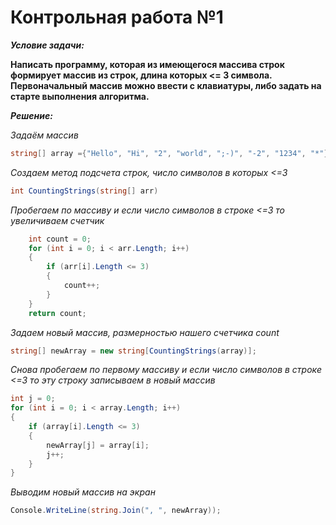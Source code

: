 # Контрольная работа №1 
***Условие задачи:***

**Написать программу, которая из имеющегося массива строк формирует массив из строк, длина которых <= 3 символа. Первоначальный массив можно ввести с клавиатуры, либо задать на старте выполнения алгоритма.**


***Решение:***

*Задаём массив*

```C#
string[] array ={"Hello", "Hi", "2", "world", ";-)", "-2", "1234", "*"};
```

*Создаем метод подсчета строк, число символов в которых <=3*

```C#
int CountingStrings(string[] arr)
```
*Пробегаем по массиву и если число символов в строке <=3 то увеличиваем счетчик*
```C#
    int count = 0;
    for (int i = 0; i < arr.Length; i++)  
    {
        if (arr[i].Length <= 3)
        {
            count++;
        }
    }
    return count;
```
*Задаем новый массив, размерностью нашего счетчика count*
```C#
string[] newArray = new string[CountingStrings(array)];
```
*Снова пробегаем по первому массиву и если число символов в строке <=3 то эту строку записываем в новый массив*
```C#
int j = 0;
for (int i = 0; i < array.Length; i++)
{
    if (array[i].Length <= 3)
    {
        newArray[j] = array[i];
        j++;
    }
}
```
*Выводим новый массив на экран*
```C#
Console.WriteLine(string.Join(", ", newArray));
```

